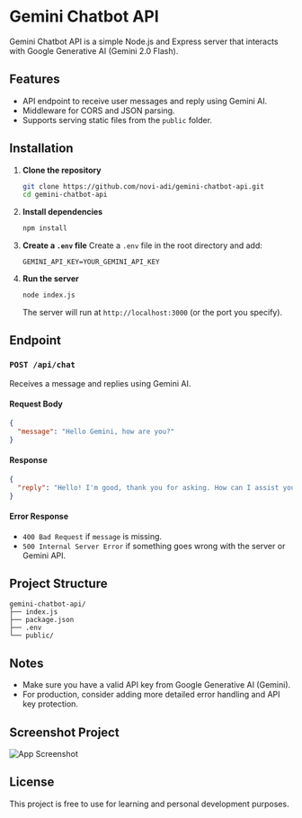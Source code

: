 # Gemini Chatbot API

Gemini Chatbot API is a simple Node.js and Express server that interacts with Google Generative AI (Gemini 2.0 Flash).

## Features

- API endpoint to receive user messages and reply using Gemini AI.
- Middleware for CORS and JSON parsing.
- Supports serving static files from the `public` folder.

## Installation

1. **Clone the repository**

   ```bash
   git clone https://github.com/novi-adi/gemini-chatbot-api.git
   cd gemini-chatbot-api
   ```

2. **Install dependencies**

   ```bash
   npm install
   ```

3. **Create a `.env` file**
   Create a `.env` file in the root directory and add:

   ```
   GEMINI_API_KEY=YOUR_GEMINI_API_KEY
   ```

4. **Run the server**

   ```bash
   node index.js
   ```

   The server will run at `http://localhost:3000` (or the port you specify).

## Endpoint

### `POST /api/chat`

Receives a message and replies using Gemini AI.

#### Request Body

```json
{
  "message": "Hello Gemini, how are you?"
}
```

#### Response

```json
{
  "reply": "Hello! I'm good, thank you for asking. How can I assist you today?"
}
```

#### Error Response

- `400 Bad Request` if `message` is missing.
- `500 Internal Server Error` if something goes wrong with the server or Gemini API.

## Project Structure

```
gemini-chatbot-api/
├── index.js
├── package.json
├── .env
└── public/
```

## Notes

- Make sure you have a valid API key from Google Generative AI (Gemini).
- For production, consider adding more detailed error handling and API key protection.

## Screenshot Project

![App Screenshot](https://raw.githubusercontent.com/novi-adi/repo/main/public/images/screenshot_app.gif 'Screenshot of the app')

## License

This project is free to use for learning and personal development purposes.
